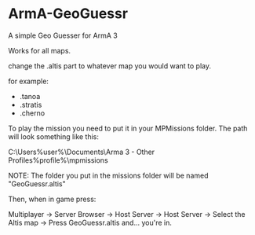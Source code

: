 # ArmA-GeoGuessr
A simple Geo Guesser for ArmA 3

Works for all maps.

change the .altis part to whatever map you would want to play.

for example:
- .tanoa
- .stratis
- .cherno

To play the mission you need to put it in your MPMissions folder. The path will look something like this:

C:\Users\%user%\Documents\Arma 3 - Other Profiles\%profile%\mpmissions

NOTE: The folder you put in the missions folder will be named "GeoGuessr.altis"

Then, when in game press:

Multiplayer -> Server Browser -> Host Server -> Host Server -> Select the Altis map -> Press GeoGuessr.altis and... you're in.
